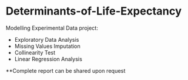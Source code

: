 # Determinants-of-Life-Expectancy
Modelling Experimental Data project:
- Exploratory Data Analysis 
- Missing Values Imputation
- Collinearity Test
- Linear Regression Analysis

**Complete report can be shared upon request

